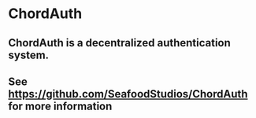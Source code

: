 # ChordAuth
## ChordAuth is a decentralized authentication system.
## See https://github.com/SeafoodStudios/ChordAuth for more information
